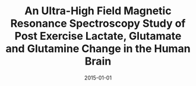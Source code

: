 ---
title: "An Ultra-High Field Magnetic Resonance Spectroscopy Study of Post Exercise Lactate, Glutamate and Glutamine Change in the Human Brain"
date: 2015-01-01
authors_string: Andrea Dennis, Adam Thomas, Nancy Rawlings, Jamie Near, Thomas Nichols, Stuart Clare, Heidi Johansen-Berg, Charlotte Stagg
authors:
   - Andrea Dennis
   - Adam Thomas
   - Nancy Rawlings
   - Jamie Near
   - Thomas Nichols
   - Stuart Clare
   - Heidi Johansen-Berg
   - Charlotte Stagg
author_ids:
   - adam_thomas
journal: 'Frontiers in Physiology'
volume: 
issue: 
pages: 
book_title: ''
publisher: ''
abstract: ''
project_id: 
paper_url: http://journal.frontiersin.org/Article/10.3389/fphys.2015.00351/abstract
doi: 10.3389/fphys.2015.00351
data_loc: ''
code_loc: ''
file: '/assets/publications//assets/publications/'
file_name: '/assets/publications/'
type: journal_article
pub_str: ' (2015) Frontiers in Physiology '
layout: publication 
---